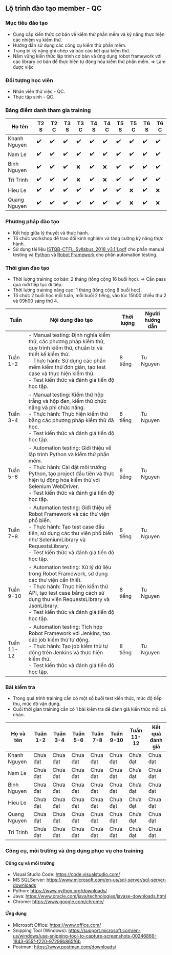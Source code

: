 ## Lộ trình đào tạo member - QC

### Mục tiêu đào tạo
- Cung cấp kiến thức cơ bản về kiểm thử phần mềm và kỹ năng thực hiện các nhiệm vụ kiểm thử.
- Hướng dẫn sử dụng các công cụ kiểm thử phần mềm.
- Trang bị kỹ năng ghi chép và báo cáo kết quả kiểm thử.
- Nắm vững kiến thức lập trình cơ bản và ứng dụng robot framework với các library cơ bản để thực hiện tự động hóa kiểm thử phần mềm.
=> Làm được việc

### Đối tượng học viên
- Nhân viên thử việc - QC.
- Thực tập sinh - QC.

### Bảng điểm danh tham gia training
| Họ tên       | T2 S | T2 C | T3 S | T3 C | T4 S | T4 C | T5 S | T5 C | T6 S | T6 C |
|--------------|------|------|------|------|------|------|------|------|------|------|
| Khanh Nguyen | ✔️   | ✔️   | ✔️   | ✔️   | ✔️   | ✔️   | ✔️   | ✔️   | ✔️   | ✔️   |
| Nam Le       | ✔️   | ✔️   | ✔️   | ✔️   | ✔️   | ✔️   | ✔️   | ✔️   | ✔️   | ✔️   |
| Binh Nguyen  | ✔️   | ✔️   | ✔️   | ❌   | ✔️   | ❌   | ✔️   | ✔️   | ✔️   | ✔️   |
| Tri Trinh    | ✔️   | ✔️   | ✔️   | ❌   | ✔️   | ❌   | ✔️   | ✔️   | ✔️   | ✔️   |
| Hieu Le      | ✔️   | ✔️   | ✔️   | ✔️   | ✔️   | ✔️   | ✔️   | ❌   | ✔️   | ❌   |
| Quang Nguyen | ✔️   | ✔️   | ✔️   | ✔️   | ✔️   | ✔️   | ✔️   | ❌   | ✔️   | ❌   |

### Phương pháp đào tạo
- Kết hợp giữa lý thuyết và thực hành.
- Tổ chức workshop để trao đổi kinh nghiệm và tăng cường kỹ năng thực hành.
- Sử dụng tài liệu [ISTQB-CTFL_Syllabus_2018_v3.1.1.pdf](https://www.istqb.org/downloads/category/62-2018-documents.html) cho phần manual testing và [Python](https://www.python.org/downloads/) và [Robot Framework](https://robotframework.org/#documentation) cho phần automation testing.


### Thời gian đào tạo
- Thời lượng training cơ bản: 2 tháng (tổng cộng 16 buổi học). => Cần pass qua mới tiếp tục đi tiếp.
- Thời lượng training nâng cao: 1 tháng (tổng cộng 8 buổi học).
- Tổ chức 2 buổi học mỗi tuần, mỗi buổi 2 tiếng, vào lúc 15h00 chiều thứ 2 và 09h00 sáng thứ 4.

| Tuần    | Nội dung đào tạo                                                                             | Thời lượng | Người hướng dẫn |
|---------|-----------------------------------------------------------------------------------------------|------------|----------------|
| Tuần 1-2 | - Manual testing: Định nghĩa kiểm thử, các phương pháp kiểm thử, quy trình kiểm thử, chuẩn bị và thiết kế kiểm thử.<br>- Thực hành: Sử dụng các phần mềm kiểm thử đơn giản, tạo test case và thực hiện kiểm thử.<br>- Test kiến thức và đánh giá tiến độ học tập.  | 8 tiếng     | Tu Nguyen       |
| Tuần 3-4 | - Manual testing: Kiểm thử hộp trắng và hộp đen, kiểm thử chức năng và phi chức năng.<br>- Thực hành: Thực hiện kiểm thử bằng các phương pháp kiểm thử đã học.<br>- Test kiến thức và đánh giá tiến độ học tập. | 8 tiếng     | Tu Nguyen       |
| Tuần 5-6 | - Automation testing: Giới thiệu về lập trình Python và kiểm thử phần mềm.<br>- Thực hành: Cài đặt môi trường Python, tạo project đầu tiên và thực hiện tự động hóa kiểm thử với Selenium WebDriver.<br>- Test kiến thức và đánh giá tiến độ học tập.  | 8 tiếng     | Tu Nguyen       |
| Tuần 7-8 | - Automation testing: Giới thiệu về Robot Framework và các thư viện phổ biến.<br>- Thực hành: Tạo test case đầu tiên, sử dụng các thư viện phổ biến như SeleniumLibrary và RequestsLibrary.<br>- Test kiến thức và đánh giá tiến độ học tập.  | 8 tiếng     | Tu Nguyen       |
| Tuần 9-10 | - Automation testing: Xử lý dữ liệu trong Robot Framework, sử dụng các thư viện cần thiết.<br>- Thực hành: Thực hiện kiểm thử API, tạo test case bằng cách sử dụng thư viện RequestsLibrary và JsonLibrary.<br>- Test kiến thức và đánh giá tiến độ học tập.  | 8 tiếng     | Tu Nguyen       |
| Tuần 11-12 | - Automation testing: Tích hợp Robot Framework với Jenkins, tạo các job kiểm thử tự động.<br>- Thực hành: Tạo job kiểm thử tự động trên Jenkins và thực hiện kiểm thử.<br>- Test kiến thức và đánh giá tiến độ học tập.  | 8 tiếng     | Tu Nguyen       |


### Bài kiểm tra
- Trong quá trình training cần có một số buổi test kiến thức, mức độ tiếp thu, mức độ vận dụng.
- Cuối thời gian training cần có 1 bài kiểm tra để đánh giá kiến thức mỗi cá nhân.

| Họ và tên     | Tuần 1-2 | Tuần 3-4 | Tuần 5-6 | Tuần 7-8 | Tuần 9-10 | Tuần 11-12 | Kết quả đánh giá |
|---------------|----------|----------|----------|----------|-----------|------------|-----------------|
| Khanh Nguyen   | Chưa đạt | Chưa đạt | Chưa đạt | Chưa đạt | Chưa đạt  | Chưa đạt   | Chưa đạt        |
| Nam Le         | Chưa đạt | Chưa đạt | Chưa đạt | Chưa đạt | Chưa đạt  | Chưa đạt   | Chưa đạt        |
| Binh Nguyen    | Chưa đạt | Chưa đạt | Chưa đạt | Chưa đạt | Chưa đạt  | Chưa đạt   | Chưa đạt        |
| Hieu Le        | Chưa đạt | Chưa đạt | Chưa đạt | Chưa đạt | Chưa đạt  | Chưa đạt   | Chưa đạt        |
| Quang Nguyen   | Chưa đạt | Chưa đạt | Chưa đạt | Chưa đạt | Chưa đạt  | Chưa đạt   | Chưa đạt        |
| Tri Trinh      | Chưa đạt | Chưa đạt | Chưa đạt | Chưa đạt | Chưa đạt  | Chưa đạt   | Chưa đạt        |


### Công cụ, môi trường và ứng dụng phục vụ cho training

#### Công cụ và môi trường
- Visual Studio Code: https://code.visualstudio.com/
- MS SQLServer: https://www.microsoft.com/en-us/sql-server/sql-server-downloads
- Python: https://www.python.org/downloads/
- Java: https://www.oracle.com/java/technologies/javase-downloads.html
- Chrome: https://www.google.com/chrome/

#### Ứng dụng
- Microsoft Office: https://www.office.com/
- Snipping Tool (Windows): https://support.microsoft.com/en-us/windows/use-snipping-tool-to-capture-screenshots-00246869-1843-655f-f220-97299b865f6b
- Postman: https://www.postman.com/downloads/

